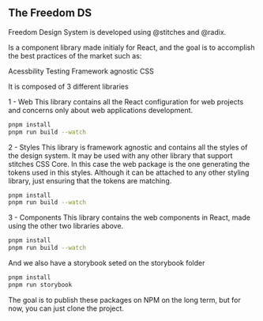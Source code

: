 ## The Freedom DS

Freedom Design System is developed using @stitches and @radix.

Is a component library made initialy for React, and the goal is to accomplish the best practices of the market such as:

Acessbility
Testing
Framework agnostic CSS

It is composed of 3 different libraries

1 - Web
This library contains all the React configuration for web projects and concerns only about web applications development.

```sh
pnpm install
pnpm run build --watch
```

2 - Styles
This library is framework agnostic and contains all the styles of the design system. It may be used with any other library that support stitches CSS Core. In this case the web package is the one generating the tokens used in this styles. Although it can be attached to any other styling library, just ensuring that the tokens are matching.

```sh
pnpm install
pnpm run build --watch
```

3 - Components
This library contains the web components in React, made using the other two libraries above.

```sh
pnpm install
pnpm run build --watch
```

And we also have a storybook seted on the storybook folder

```sh
pnpm install
pnpm run storybook
```

The goal is to publish these packages on NPM on the long term, but for now, you can just clone the project.

